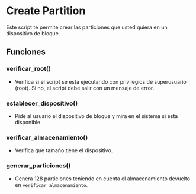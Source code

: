 # Create Partition

Este script te permite crear las particiones que usted quiera en un dispositivo de bloque.

## Funciones

### verificar_root()

- Verifica si el script se está ejecutando con privilegios de superusuario (root). Si no, el script debe salir con un mensaje de error.

### establecer_dispositivo()

- Pide al usuario el dispositivo de bloque y mira en el sistema si esta disponible

### verificar_almacenamiento()

- Verifica que tamaño tiene el dispositivo.

### generar_particiones()

- Genera 128 particiones teniendo en cuenta el almacenamiento devuelto en `verificar_almacenamiento`.
